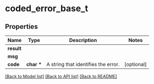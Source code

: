 # coded_error_base_t

## Properties
Name | Type | Description | Notes
------------ | ------------- | ------------- | -------------
**result** |  |  | 
**msg** |  |  | 
**code** | **char \*** | A string that identifies the error.  | [optional] 

[[Back to Model list]](../README.md#documentation-for-models) [[Back to API list]](../README.md#documentation-for-api-endpoints) [[Back to README]](../README.md)


